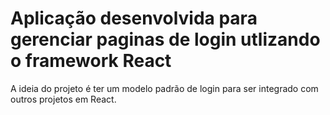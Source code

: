 # Aplicação desenvolvida para gerenciar paginas de login utlizando o framework React

A ideia do projeto é ter um modelo padrão de login para ser integrado com outros projetos em React.


